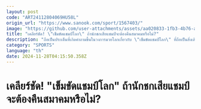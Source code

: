 ```yaml
---
layout: post
code: "ART24112804069HU58L"
origin_url: "https://www.sanook.com/sport/1567403/"
image: "https://github.com/user-attachments/assets/aa020833-1fb3-4b76-acc1-3b21ee42f648"
title: "เคลียร์ชัด! \"เข็มขัดแชมป์โลก\" ถ้านักชกเสียแชมป์จะต้องคืนสมาคมหรือไม่?"
description: "ถือเป็นประเด็นที่เกิดคำถามขึ้นในวงการมวยโลกเกี่ยวกับ \"เข็มขัดแชมป์โลก\" ที่ถือเป็นสิ่งเดิมพันบนสังเวียนกำปั้นว่าใครจะเป็นแชมป์ในรุ่นพิกัดต่างๆ ของแต่ละสถาบัน"
category: "SPORTS"
language: "th"
date: 2024-11-28T04:15:50.358Z
---
```


# เคลียร์ชัด! "เข็มขัดแชมป์โลก" ถ้านักชกเสียแชมป์จะต้องคืนสมาคมหรือไม่?